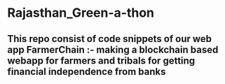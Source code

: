 # Rajasthan_Green-a-thon
## This repo consist of  code  snippets of our web app FarmerChain :- making a blockchain based webapp for farmers and tribals for getting  financial independence from banks
